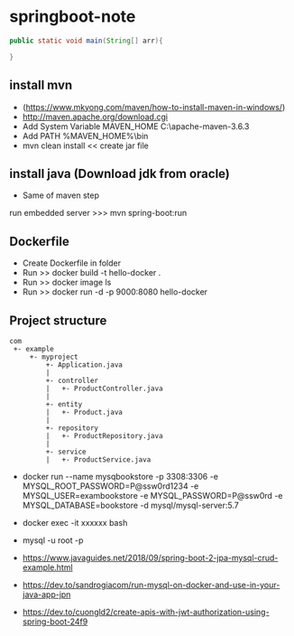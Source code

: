 # springboot-note
```java
public static void main(String[] arr){

}
```


## install mvn 
- (https://www.mkyong.com/maven/how-to-install-maven-in-windows/)
- http://maven.apache.org/download.cgi
- Add System Variable MAVEN_HOME  C:\apache-maven-3.6.3
- Add PATH %MAVEN_HOME%\bin
- mvn clean install  << create jar file

## install java (Download jdk from oracle)
- Same of maven step

run embedded server >>> mvn spring-boot:run

## Dockerfile
- Create Dockerfile in folder
- Run >> docker build -t hello-docker .
- Run >> docker image ls
- Run >> docker run -d -p 9000:8080 hello-docker




## Project structure
```
com
 +- example
     +- myproject
         +- Application.java
         |
         +- controller
         |   +- ProductController.java      
         |
         +- entity
         |   +- Product.java   
         |
         +- repository
         |   +- ProductRepository.java
         |
         +- service
         |   +- ProductService.java
```

- docker run --name mysqbookstore -p 3308:3306 -e MYSQL_ROOT_PASSWORD=P@ssw0rd1234 -e MYSQL_USER=exambookstore -e MYSQL_PASSWORD=P@ssw0rd -e MYSQL_DATABASE=bookstore -d mysql/mysql-server:5.7
- docker exec -it xxxxxx bash
- mysql -u root -p

- https://www.javaguides.net/2018/09/spring-boot-2-jpa-mysql-crud-example.html
- https://dev.to/sandrogiacom/run-mysql-on-docker-and-use-in-your-java-app-jpn
- https://dev.to/cuongld2/create-apis-with-jwt-authorization-using-spring-boot-24f9
